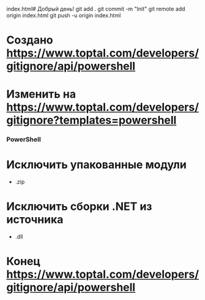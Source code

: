 index.html#  Добрый день!
git add .
git commit -m "Init"
git remote add origin  index.html 
git push -u origin  index.html 

# Создано https://www.toptal.com/developers/gitignore/api/powershell
# Изменить на https://www.toptal.com/developers/gitignore?templates=powershell

### PowerShell ###
# Исключить упакованные модули
* .zip

# Исключить сборки .NET из источника
* .dll

# Конец https://www.toptal.com/developers/gitignore/api/powershell
